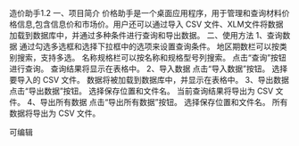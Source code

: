 造价助手1.2
一、项目简介
价格助手是一个桌面应用程序，用于管理和查询材料价格信息,包含信息价和市场价。用户还可以通过导入 CSV 文件、XLM文件将数据加载到数据库中，并通过多种条件进行查询和导出数据。
二、使用方法
1、查询数据
通过勾选多选框和选择下拉框中的选项来设置查询条件。
地区期数栏可以按类别搜索，支持多选。
名称规格栏可以按名称和规格型号列搜索。
点击“查询”按钮进行查询。
查询结果将显示在表格中。
2、导入数据
点击“导入数据”按钮。
选择要导入的 CSV 文件。
数据将被加载到数据库中，并显示在表格中。
3、导出数据
点击“导出数据”按钮。
选择保存位置和文件名。
当前查询结果将导出为 CSV 文件。
4、导出所有数据
点击“导出所有数据”按钮。
选择保存位置和文件名。
所有数据将导出为 CSV 文件。

可编辑
